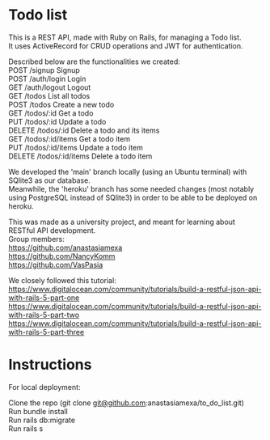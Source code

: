 # Todo list

This is a REST API, made with Ruby on Rails, for managing a Todo list. <br />
It uses ActiveRecord for CRUD operations and JWT for authentication.

Described below are the functionalities we created: <br />
POST /signup    Signup <br />
POST /auth/login    Login <br />
GET /auth/logout    Logout <br />
GET /todos    List all todos <br />
POST /todos    Create a new todo <br />
GET /todos/:id    Get a todo <br />
PUT /todos/:id    Update a todo <br />
DELETE /todos/:id    Delete a todo and its items <br />
GET /todos/:id/items    Get a todo item <br />
PUT /todos/:id/items    Update a todo item <br />
DELETE /todos/:id/items    Delete a todo item <br />

We developed the 'main' branch locally (using an Ubuntu terminal) with SQlite3 as our database. <br />
Meanwhile, the 'heroku' branch has some needed changes (most notably using PostgreSQL instead of SQlite3) in order to be able to be deployed on heroku. <br />

This was made as a university project, and meant for learning about RESTful API development.  <br />
Group members: <br />
https://github.com/anastasiamexa <br />
https://github.com/NancyKomm <br />
https://github.com/VasPasia <br />

We closely followed this tutorial: <br />
https://www.digitalocean.com/community/tutorials/build-a-restful-json-api-with-rails-5-part-one <br />
https://www.digitalocean.com/community/tutorials/build-a-restful-json-api-with-rails-5-part-two <br />
https://www.digitalocean.com/community/tutorials/build-a-restful-json-api-with-rails-5-part-three <br />


# Instructions

For local deployment:

Clone the repo (git clone git@github.com:anastasiamexa/to_do_list.git) <br />
Run bundle install <br />
Run rails db:migrate <br />
Run rails s <br />
